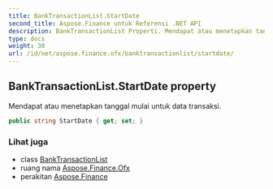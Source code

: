 ```yaml
---
title: BankTransactionList.StartDate
second_title: Aspose.Finance untuk Referensi .NET API
description: BankTransactionList Properti. Mendapat atau menetapkan tanggal mulai untuk data transaksi.
type: docs
weight: 30
url: /id/net/aspose.finance.ofx/banktransactionlist/startdate/
---
```

## BankTransactionList.StartDate property

Mendapat atau menetapkan tanggal mulai untuk data transaksi.

```csharp
public string StartDate { get; set; }
```

### Lihat juga

* class [BankTransactionList](../)
* ruang nama [Aspose.Finance.Ofx](../../banktransactionlist/)
* perakitan [Aspose.Finance](../../../)



